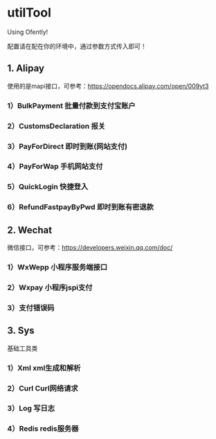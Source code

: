 # utilTool
Using Ofently!

配置请在配在你的环境中，通过参数方式传入即可！
## 1. Alipay
使用的是mapi接口，可参考：https://opendocs.alipay.com/open/009yt3
### 1）BulkPayment 批量付款到支付宝账户
### 2）CustomsDeclaration 报关
### 3）PayForDirect 即时到账(网站支付)
### 4）PayForWap 手机网站支付
### 5）QuickLogin 快捷登入
### 6）RefundFastpayByPwd 即时到账有密退款
## 2. Wechat
微信接口，可参考：https://developers.weixin.qq.com/doc/
### 1）WxWepp 小程序服务端接口
### 2）Wxpay 小程序jspi支付
### 3）支付错误码
## 3. Sys
基础工具类
### 1）Xml xml生成和解析
### 2）Curl Curl网络请求
### 3）Log 写日志
### 4）Redis redis服务器